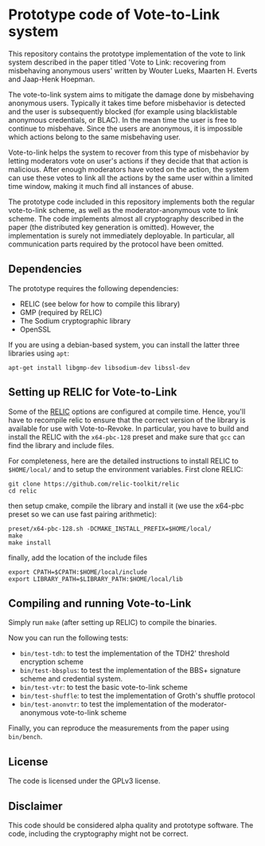 Prototype code of Vote-to-Link system
=====================================

This repository contains the prototype implementation of the vote to link system described in the paper titled 'Vote to Link: recovering from misbehaving anonymous users' written by Wouter Lueks, Maarten H. Everts and Jaap-Henk Hoepman.

The vote-to-link system aims to mitigate the damage done by misbehaving anonymous users. Typically it takes time before misbehavior is detected and the user is subsequently blocked (for example using blacklistable anonymous credentials, or BLAC). In the mean time the user is free to continue to misbehave. Since the users are anonymous, it is impossible which actions belong to the same misbehaving user.

Vote-to-link helps the system to recover from this type of misbehavior by letting moderators vote on user's actions if they decide that that action is malicious. After enough moderators have voted on the action, the system can use these votes to link all the actions by the same user within a limited time window, making it much find all instances of abuse.

The prototype code included in this repository implements both the regular vote-to-link scheme, as well as the moderator-anonymous vote to link scheme. The code implements almost all cryptography described in the paper (the distributed key generation is omitted). However, the implementation is surely not immediately deployable. In particular, all communication parts required by the protocol have been omitted.

Dependencies
------------

The prototype requires the following dependencies:

 * RELIC (see below for how to compile this library)
 * GMP (required by RELIC)
 * The Sodium cryptographic library
 * OpenSSL

If you are using a debian-based system, you can install the latter three libraries using `apt`:

```
apt-get install libgmp-dev libsodium-dev libssl-dev
```

Setting up RELIC for Vote-to-Link
---------------------------------

Some of the [RELIC](https://github.com/relic-toolkit/relic) options are configured at compile time. Hence, you'll have to recompile relic to ensure that the correct version of the library is available for use with Vote-to-Revoke.  In particular, you have to build and install the RELIC with the `x64-pbc-128` preset and make sure that `gcc` can find the library and include files.

For completeness, here are the detailed instructions to install RELIC to `$HOME/local/` and to setup the environment variables. First clone RELIC:

```
git clone https://github.com/relic-toolkit/relic
cd relic
```

then setup cmake, compile the library and install it (we use the x64-pbc preset so we can use fast pairing arithmetic):

```
preset/x64-pbc-128.sh -DCMAKE_INSTALL_PREFIX=$HOME/local/
make
make install
```

finally, add the location of the include files 

```
export CPATH=$CPATH:$HOME/local/include
export LIBRARY_PATH=$LIBRARY_PATH:$HOME/local/lib
```

Compiling and running Vote-to-Link
----------------------------------

Simply run `make` (after setting up RELIC) to compile the binaries.

Now you can run the following tests:

 * `bin/test-tdh`: to test the implementation of the TDH2' threshold encryption scheme
 * `bin/test-bbsplus`: to test the implementation of the BBS+ signature scheme and credential system.
 * `bin/test-vtr`: to test the basic vote-to-link scheme
 * `bin/test-shuffle`: to test the implementation of Groth's shuffle protocol
 * `bin/test-anonvtr`: to test the implementation of the moderator-anonymous vote-to-link scheme

Finally, you can reproduce the measurements from the paper using `bin/bench`.

License
-------

The code is licensed under the GPLv3 license.

Disclaimer
----------

This code should be considered alpha quality and prototype software. The code, including the cryptography might not be correct.
